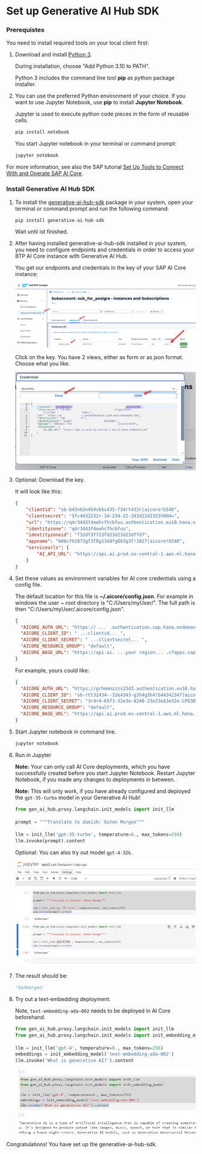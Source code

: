 # Set up Generative AI Hub SDK

<!--- Author: Oliver Stiefbold  --->

### Prerequistes

You need to install required tools on your local client first:

1. Download and install [Python 3](https://www.python.org/downloads/).  

    During installation, choose "Add Python 3.10 to PATH".

    Python 3 includes the command line tool **pip** as python package installer.

2. You can use the preferred Python environment of your choice. If you want to use Jupyter Notebook, use **pip** to install **Jupyter Notebook**. 

    Jupyter is used to execute python code pieces in the form of reusable cells.

    ```Python
    pip install notebook
    ```

    You start Jupyter notebook in your terminal or command prompt:

    ```Python
    jupyter notebook
    ```

For more information, see also the SAP tutorial [Set Up Tools to Connect With and Operate SAP AI Core](https://developers.sap.com/tutorials/ai-core-setup.html#5d9f2539-e1ce-4804-9baa-52a4b8e995d5).


### Install Generative AI Hub SDK

1. To install the [generative-ai-hub-sdk](https://pypi.org/project/generative-ai-hub-sdk/) package in your system, open your terminal or command prompt and run the following command:

    ```Python
    pip install generative-ai-hub-sdk
    ```
    Wait until ist finished.

2. After having installed generative-ai-hub-sdk installed in your system, you need to configure endpoints and credentials in order to access your BTP AI Core instance with Generative AI Hub. 

    You get our endpoints and credentials in the key of your SAP AI Core instance:

 
    ![AI Core key in instances and subscriptions](images/40_genai_aic_key.png)

    Click on the key. You have 2 views, either as form or as json format. Choose what you like.

    ![](images/41_genai_aic_key2.png)


3. Optional: Download the key.

    It will look like this:

    ```JSON
    {
        "clientid": "sb-b43nb3n454vb5v435-f34rt433r|aicore!b540",
        "clientsecret": "5fc4d32232r-3d-234-22-3d3d22d2323VOH4=",
        "url": "https://q4r3443f4ewhcfhcbfuu.authentication.eu10.hana.ondemand.com",
        "identityzone": "q4r3443f4ewhcfhcbfuu",
        "identityzoneid": "f32df3f723fd23d23d23dffd7",
        "appname": "b08cfh1873gf3fßg1348fgß83g3f!1027|aicore!b540",
        "serviceurls": {
            "AI_API_URL": "https://api.ai.prod.eu-central-1.aws.ml.hana.ondemand.com"
        }
    }
    ```


4. Set these values as environment variables for AI core credentials using a config file. 

    The default location for this file is **~/.aicore/config.json**. For example in windows the user ~ root directory is "C:/Users/myUser/". The full path is then "C:/Users/myUser/.aicore/config.json".


    ```JSON
    {
      "AICORE_AUTH_URL": "https:// ... .authentication.sap.hana.ondemand.com",
      "AICORE_CLIENT_ID": " ...clientid... ",
      "AICORE_CLIENT_SECRET": " ...clientsecret... ",
      "AICORE_RESOURCE_GROUP": "default",
      "AICORE_BASE_URL": "https://api.ai. ...your region... .cfapps.sap.hana.ondemand.com/v2"
    }
    ```

    For example, yours could like: 

    ```JSON
    {
      "AICORE_AUTH_URL": "https://grhmmnzzzs2343.authentication.eu10.hana.ondemand.com",
      "AICORE_CLIENT_ID": "sb-rtt32434--32e4343-g3h4g3h4!b44342347|aicore!b540",
      "AICORE_CLIENT_SECRET": "3r4r4-65f3-32e3e-8240-23e23e$3e32e-LPD3B-3e23e23e32e3=",
      "AICORE_RESOURCE_GROUP": "default",
      "AICORE_BASE_URL": "https://api.ai.prod.eu-central-1.aws.ml.hana.ondemand.com/v2"
    }
    ```

5. Start Jupyter notebook in command line. 

    ```Python
    jupyter notebook
    ```

6. Run in Jupyter

    **Note:** Your can only call AI Core deployments, which you have successfully created before you start Jupyter Notebook. Restart Jupyter Notebook, if you made any changes to deployments in between.

    **Note:** This will only work, if you have already configured and deployed the `gpt-35-turbo` model in your Generative AI Hub!

    ```PYTHON
    from gen_ai_hub.proxy.langchain.init_models import init_llm

    prompt = """Translate to danish: Guten Morgen"""

    llm = init_llm('gpt-35-turbo', temperature=0., max_tokens=256)
    llm.invoke(prompt).content
    ```

    Optional: You can also try out model `gpt-4-32k`.


    ![Jupyter notebook](images/42_genai_jupyter.png)

7. The result should be:

    ```PYTHON
    'Godmorgen'
    ```
8. Try out a text-embedding deployment.

    Note, `text-embedding-ada-002` needs to be deployed in AI Core beforehand.

    ```PYTHON
    from gen_ai_hub.proxy.langchain.init_models import init_llm
    from gen_ai_hub.proxy.langchain.init_models import init_embedding_model

    llm = init_llm('gpt-4', temperature=0., max_tokens=256)
    embeddings = init_embedding_model('text-embedding-ada-002')
    llm.invoke('What is generative AI?').content
    ```
 
    ![Jupyter notebook](images/43_genai_jupyter_2.png)



Congratulations! You have set up the generative-ai-hub-sdk.
